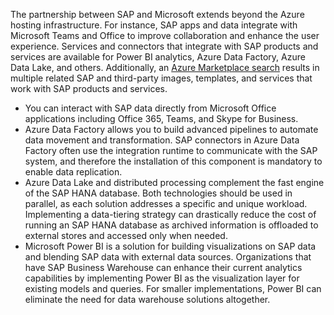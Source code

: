 The partnership between SAP and Microsoft extends beyond the Azure hosting infrastructure. For instance, SAP apps and data integrate with Microsoft Teams and Office to improve collaboration and enhance the user experience. Services and connectors that integrate with SAP products and services are available for Power BI analytics, Azure Data Factory, Azure Data Lake, and others. Additionally, an [Azure Marketplace search](https://azuremarketplace.microsoft.com/marketplace/apps/?search=sap) results in multiple related SAP and third-party images, templates, and services that work with SAP products and services.

- You can interact with SAP data directly from Microsoft Office applications including Office 365, Teams, and Skype for Business.
- Azure Data Factory allows you to build advanced pipelines to automate data movement and transformation. SAP connectors in Azure Data Factory often use the integration runtime to communicate with the SAP system, and therefore the installation of this component is mandatory to enable data replication.
- Azure Data Lake and distributed processing complement the fast engine of the SAP HANA database. Both technologies should be used in parallel, as each solution addresses a specific and unique workload. Implementing a data-tiering strategy can drastically reduce the cost of running an SAP HANA database as archived information is offloaded to external stores and accessed only when needed.
- Microsoft Power BI is a solution for building visualizations on SAP data and blending SAP data with external data sources. Organizations that have SAP Business Warehouse can enhance their current analytics capabilities by implementing Power BI as the visualization layer for existing models and queries. For smaller implementations, Power BI can eliminate the need for data warehouse solutions altogether.
